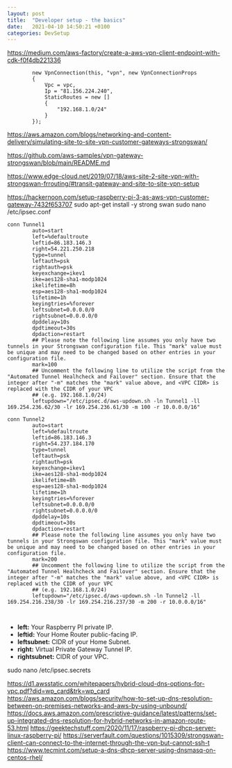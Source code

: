 ```yaml
---
layout: post
title:  "Developer setup - the basics"
date:   2021-04-10 14:50:21 +0100
categories: DevSetup
---
```

https://medium.com/aws-factory/create-a-aws-vpn-client-endpoint-with-cdk-f0f4db221336 

            new VpnConnection(this, "vpn", new VpnConnectionProps
            {
                Vpc = vpc,
                Ip = "81.156.224.240",
                StaticRoutes = new []
                {
                    "192.168.1.0/24"
                }
            });

https://aws.amazon.com/blogs/networking-and-content-delivery/simulating-site-to-site-vpn-customer-gateways-strongswan/

https://github.com/aws-samples/vpn-gateway-strongswan/blob/main/README.md

https://www.edge-cloud.net/2019/07/18/aws-site-2-site-vpn-with-strongswan-frrouting/#transit-gateway-and-site-to-site-vpn-setup 

https://hackernoon.com/setup-raspberry-pi-3-as-aws-vpn-customer-gateway-7432f653707 
sudo apt-get install -y strong swan
sudo nano /etc/ipsec.conf

```
conn Tunnel1
        auto=start
        left=%defaultroute
        leftid=86.183.146.3
        right=54.221.250.218
        type=tunnel
        leftauth=psk
        rightauth=psk
        keyexchange=ikev1
        ike=aes128-sha1-modp1024
        ikelifetime=8h
        esp=aes128-sha1-modp1024
        lifetime=1h
        keyingtries=%forever
        leftsubnet=0.0.0.0/0
        rightsubnet=0.0.0.0/0
        dpddelay=10s
        dpdtimeout=30s
        dpdaction=restart
        ## Please note the following line assumes you only have two tunnels in your Strongswan configuration file. This "mark" value must be unique and may need to be changed based on other entries in your configuration file.
        mark=100
        ## Uncomment the following line to utilize the script from the "Automated Tunnel Healhcheck and Failover" section. Ensure that the integer after "-m" matches the "mark" value above, and <VPC CIDR> is replaced with the CIDR of your VPC
        ## (e.g. 192.168.1.0/24)
        leftupdown="/etc/ipsec.d/aws-updown.sh -ln Tunnel1 -ll 169.254.236.62/30 -lr 169.254.236.61/30 -m 100 -r 10.0.0.0/16"

conn Tunnel2
        auto=start
        left=%defaultroute
        leftid=86.183.146.3
        right=54.237.184.170
        type=tunnel
        leftauth=psk
        rightauth=psk
        keyexchange=ikev1
        ike=aes128-sha1-modp1024
        ikelifetime=8h
        esp=aes128-sha1-modp1024
        lifetime=1h
        keyingtries=%forever
        leftsubnet=0.0.0.0/0
        rightsubnet=0.0.0.0/0
        dpddelay=10s
        dpdtimeout=30s
        dpdaction=restart
        ## Please note the following line assumes you only have two tunnels in your Strongswan configuration file. This "mark" value must be unique and may need to be changed based on other entries in your configuration file.
        mark=200
        ## Uncomment the following line to utilize the script from the "Automated Tunnel Healhcheck and Failover" section. Ensure that the integer after "-m" matches the "mark" value above, and <VPC CIDR> is replaced with the CIDR of your VPC
        ## (e.g. 192.168.1.0/24)
        leftupdown="/etc/ipsec.d/aws-updown.sh -ln Tunnel2 -ll 169.254.216.238/30 -lr 169.254.216.237/30 -m 200 -r 10.0.0.0/16"



```

- **left:** Your Raspberry PI private IP.
- **leftid:** Your Home Router public-facing IP.
- **leftsubnet:** CIDR of your Home Subnet.
- **right:** Virtual Private Gateway Tunnel IP.
- **rightsubnet:** CIDR of your VPC.

sudo nano /etc/ipsec.secrets

https://d1.awsstatic.com/whitepapers/hybrid-cloud-dns-options-for-vpc.pdf?did=wp_card&trk=wp_card
https://aws.amazon.com/blogs/security/how-to-set-up-dns-resolution-between-on-premises-networks-and-aws-by-using-unbound/
https://docs.aws.amazon.com/prescriptive-guidance/latest/patterns/set-up-integrated-dns-resolution-for-hybrid-networks-in-amazon-route-53.html
https://geektechstuff.com/2020/11/17/raspberry-pi-dhcp-server-linux-raspberry-pi/
https://serverfault.com/questions/1015309/strongswan-client-can-connect-to-the-internet-through-the-vpn-but-cannot-ssh-t 
https://www.tecmint.com/setup-a-dns-dhcp-server-using-dnsmasq-on-centos-rhel/
